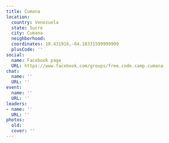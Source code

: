 ```yaml
---
title: Cumana
location:
  country: Venezuela
  state: Sucre
  city: Cumana
  neighborhood: 
  coordinates: 10.431916,-64.18331599999999
  plusCode: ''
social:
  name: Facebook page
  URL: https://www.facebook.com/groups/free.code.camp.cumana
chat:
  name: ''
  URL: ''
event:
  name: ''
  URL: ''
leaders:
- name: ''
  URL: ''
photos:
  old: 
  cover: ''
---
```

